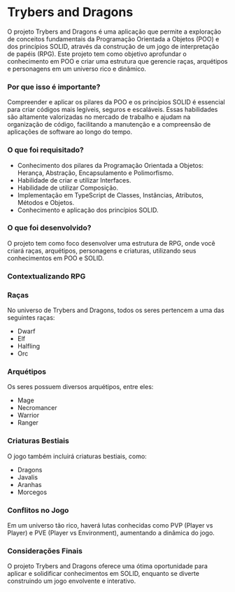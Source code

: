 # Trybers and Dragons

<p>O projeto Trybers and Dragons é uma aplicação que permite a exploração de conceitos fundamentais da Programação Orientada a Objetos (POO) e dos princípios SOLID, através da construção de um jogo de interpretação de papéis (RPG). Este projeto tem como objetivo aprofundar o conhecimento em POO e criar uma estrutura que gerencie raças, arquétipos e personagens em um universo rico e dinâmico.</p>

<h3>Por que isso é importante?</h3>
<p>Compreender e aplicar os pilares da POO e os princípios SOLID é essencial para criar códigos mais legíveis, seguros e escaláveis. Essas habilidades são altamente valorizadas no mercado de trabalho e ajudam na organização de código, facilitando a manutenção e a compreensão de aplicações de software ao longo do tempo.</p>

<h3>O que foi requisitado?</h3>
<ul>
    <li>Conhecimento dos pilares da Programação Orientada a Objetos: Herança, Abstração, Encapsulamento e Polimorfismo.</li>
    <li>Habilidade de criar e utilizar Interfaces.</li>
    <li>Habilidade de utilizar Composição.</li>
    <li>Implementação em TypeScript de Classes, Instâncias, Atributos, Métodos e Objetos.</li>
    <li>Conhecimento e aplicação dos princípios SOLID.</li>
</ul>

<h3>O que foi desenvolvido?</h3>
<p>O projeto tem como foco desenvolver uma estrutura de RPG, onde você criará raças, arquétipos, personagens e criaturas, utilizando seus conhecimentos em POO e SOLID.</p>

<h3>Contextualizando RPG</h3>
<h3>Raças</h3>
<p>No universo de Trybers and Dragons, todos os seres pertencem a uma das seguintes raças:</p>
<ul>
    <li>Dwarf</li>
    <li>Elf</li>
    <li>Halfling</li>
    <li>Orc</li>
</ul>

<h3>Arquétipos</h3>
<p>Os seres possuem diversos arquétipos, entre eles:</p>
<ul>
    <li>Mage</li>
    <li>Necromancer</li>
    <li>Warrior</li>
    <li>Ranger</li>
</ul>

<h3>Criaturas Bestiais</h3>
<p>O jogo também incluirá criaturas bestiais, como:</p>
<ul>
    <li>Dragons</li>
    <li>Javalis</li>
    <li>Aranhas</li>
    <li>Morcegos</li>
</ul>

<h3>Conflitos no Jogo</h3>
<p>Em um universo tão rico, haverá lutas conhecidas como PVP (Player vs Player) e PVE (Player vs Environment), aumentando a dinâmica do jogo.</p>

<h3>Considerações Finais</h3>
<p>O projeto Trybers and Dragons oferece uma ótima oportunidade para aplicar e solidificar conhecimentos em SOLID, enquanto se diverte construindo um jogo envolvente e interativo.</p>
